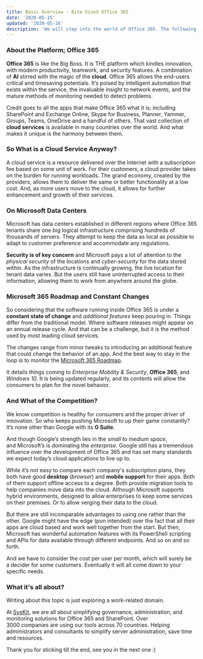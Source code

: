 ```yaml
---
title: Basic Overview - Bite Sized Office 365
date: '2020-05-15'
updated: '2020-05-16'
description: 'We will step into the world of Office 365. The following notes resulted from my reading of the book Office 365 for IT Pros. To explore this topic in much greater detail, I highly recommend getting that book. And supporting its original authors :)'
---
```


### About the Platform; Office 365

**Office 365** is like the Big Boss. It is THE platform which kindles innovation, with modern productivity, teamwork, and security features. A combination of **AI** stirred with the magic of the **cloud**. Office 365 allows the end-users critical and timesaving potentials. It’s poised by intelligent automation that exists within the service, the invaluable insight to network events, and the mature methods of monitoring needed to detect problems.

Credit goes to all the apps that make Office 365 what it is; including SharePoint and Exchange Online, Skype for Business, Planner, Yammer, Groups, Teams, OneDrive and a handful of others. That vast collection of **cloud services** is available in many countries over the world. And what makes it unique is the harmony between them.

### So What is a Cloud Service Anyway?

A cloud service is a resource delivered over the Internet with a subscription fee based on some unit of work. For their customers, a cloud provider takes on the burden for running workloads. The grand economy, created by the providers, allows them to deliver the same or better functionality at a low cost. And, as more users move to the cloud, it allows for further enhancement and growth of their services.

### On Microsoft Data Centers

Microsoft has data centers established in different regions where Office 365 tenants share one big logical infrastructure comprising hundreds of thousands of servers. They attempt to keep the data as local as possible to adapt to customer preference and accommodate any regulations.

**Security is of key concern** and Microsoft pays a lot of attention to the _physical security_ of the locations and _cyber-security_ for the data stored within. As the infrastructure is continually growing, the live location for tenant data varies. But the users still have uninterrupted access to their information, allowing them to work from anywhere around the globe.

### Microsoft 365 Roadmap and Constant Changes

So considering that the software running inside Office 365 is under a **constant state of change** and _additional features_ keep pouring in. Things differ from the traditional model. Where software releases might appear on an annual release cycle. And that can be a challenge, but it is the method used by most leading cloud services.

The changes range from minor tweaks to introducing an additional feature that could change the behavior of an app. And the best way to stay in the loop is to monitor the [Microsoft 365 Roadmap](https://www.microsoft.com/en-us/microsoft-365/roadmap?filters=O365).

It details things coming to _Enterprise Mobility & Security_, **Office 365**, and _Windows 10_. It is being updated regularly, and its contents will allow the consumers to plan for the novel behavior.

### And What of the Competition?

We know competition is healthy for consumers and the proper driver of innovation. So who keeps pushing Microsoft to up their game constantly? It’s none other than Google with its **G Suite**.

And though Google’s strength lies in the _small to medium space_, and Microsoft’s is dominating the _enterprise_. Google still has a tremendous influence over the development of Office 365 and has set many standards we expect today’s cloud applications to live up to.

While it’s not easy to compare each company's subscription plans, they both have good **desktop** (_browser_) and **mobile support** for their apps. Both of them support offline access to a degree. Both provide migration tools to help companies move data into the cloud. Although Microsoft supports hybrid environments, designed to allow enterprises to keep some services on their premises. Or to allow verging their data to the cloud.

But there are still incomparable advantages to using one rather than the other. Google might have the edge (pun intended) over the fact that all their apps are cloud based and work well together from the start. But then, Microsoft has wonderful automation features with its PowerShell scripting and APIs for data available through different endpoints. And so on and so forth.

And we have to consider the cost per user per month, which will surely be a decider for some customers. Eventually it will all come down to your specific needs.

### What it's all about?

Writing about this topic is just exploring a work-related domain.

At [SysKit](https://www.syskit.com/?utm_source=backtofrontend&utm_medium=blog_post&utm_campaign=brand_boost), we are all about simplifying governance, administration, and monitoring solutions for Office 365 and SharePoint. Over 3000 companies are using our tools across 70 countries. Helping administrators and consultants to simplify server administration, save time and resources.

Thank you for sticking till the end, see you in the next one :)
